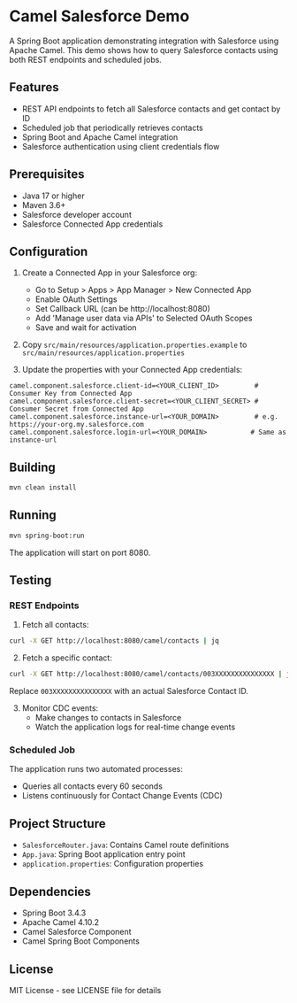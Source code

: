 # Camel Salesforce Demo

A Spring Boot application demonstrating integration with Salesforce using Apache Camel. This demo shows how to query Salesforce contacts using both REST endpoints and scheduled jobs.

## Features

- REST API endpoints to fetch all Salesforce contacts and get contact by ID
- Scheduled job that periodically retrieves contacts
- Spring Boot and Apache Camel integration
- Salesforce authentication using client credentials flow

## Prerequisites

- Java 17 or higher
- Maven 3.6+
- Salesforce developer account
- Salesforce Connected App credentials

## Configuration

1. Create a Connected App in your Salesforce org:
   - Go to Setup > Apps > App Manager > New Connected App
   - Enable OAuth Settings
   - Set Callback URL (can be http://localhost:8080)
   - Add 'Manage user data via APIs' to Selected OAuth Scopes
   - Save and wait for activation

2. Copy `src/main/resources/application.properties.example` to `src/main/resources/application.properties`

3. Update the properties with your Connected App credentials:
```properties
camel.component.salesforce.client-id=<YOUR_CLIENT_ID>         # Consumer Key from Connected App
camel.component.salesforce.client-secret=<YOUR_CLIENT_SECRET> # Consumer Secret from Connected App
camel.component.salesforce.instance-url=<YOUR_DOMAIN>         # e.g. https://your-org.my.salesforce.com
camel.component.salesforce.login-url=<YOUR_DOMAIN>           # Same as instance-url
```

## Building

```bash
mvn clean install
```

## Running

```bash
mvn spring-boot:run
```

The application will start on port 8080.

## Testing

### REST Endpoints

1. Fetch all contacts:
```bash
curl -X GET http://localhost:8080/camel/contacts | jq
```

2. Fetch a specific contact:
```bash
curl -X GET http://localhost:8080/camel/contacts/003XXXXXXXXXXXXXXX | jq
```
Replace `003XXXXXXXXXXXXXXX` with an actual Salesforce Contact ID.

3. Monitor CDC events:
   - Make changes to contacts in Salesforce
   - Watch the application logs for real-time change events

### Scheduled Job
The application runs two automated processes:
- Queries all contacts every 60 seconds
- Listens continuously for Contact Change Events (CDC)

## Project Structure

- `SalesforceRouter.java`: Contains Camel route definitions
- `App.java`: Spring Boot application entry point
- `application.properties`: Configuration properties

## Dependencies

- Spring Boot 3.4.3
- Apache Camel 4.10.2
- Camel Salesforce Component
- Camel Spring Boot Components

## License

MIT License - see LICENSE file for details